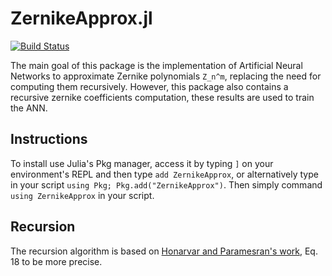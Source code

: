 # ZernikeApprox.jl

[![Build Status](https://github.com/lepton01/ZernikeApprox.jl/actions/workflows/CI.yml/badge.svg?branch=main)](https://github.com/lepton01/ZernikeApprox.jl/actions/workflows/CI.yml?query=branch%3Amain)

The main goal of this package is the implementation of Artificial Neural Networks to approximate Zernike polynomials `Z_n^m`, replacing the need for computing them recursively. However, this package also contains a recursive zernike coefficients computation, these results are used to train the ANN.

## Instructions

To install use Julia's Pkg manager, access it by typing `]` on your environment's REPL and then type `add ZernikeApprox`, or alternatively type in your script `using Pkg; Pkg.add("ZernikeApprox")`. Then simply command `using ZernikeApprox` in your script.

## Recursion

The recursion algorithm is based on [Honarvar and Paramesran's work](https://doi.org/10.1364/OL.38.002487), Eq. 18 to be more precise.
